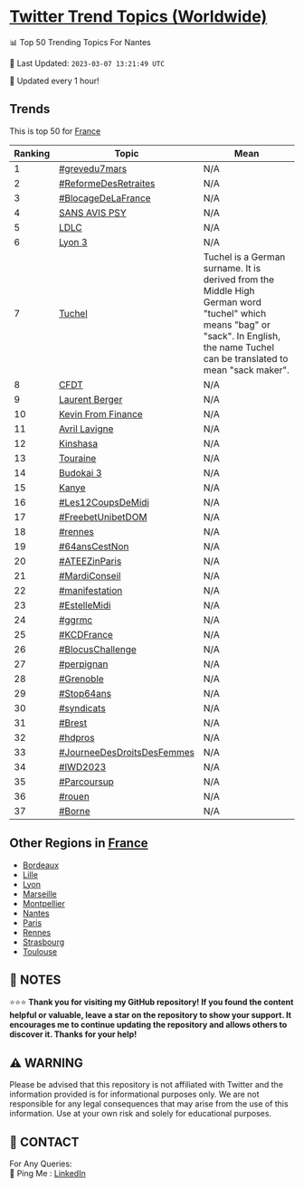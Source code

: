 [Twitter Trend Topics (Worldwide)](https://github.com/ErcinDedeoglu/Twitter-Trend-Topics)
==========


📊 Top 50 Trending Topics For Nantes

📆 Last Updated: `2023-03-07 13:21:49 UTC`

🔧 Updated every 1 hour!


## Trends

This is top 50 for [France](</France>)

| Ranking | Topic | Mean |
| ------- | ------------ | ------------ |
| 1 | [#grevedu7mars](http://twitter.com/search?q=%23grevedu7mars) | N/A |
| 2 | [#ReformeDesRetraites](http://twitter.com/search?q=%23ReformeDesRetraites) | N/A |
| 3 | [#BlocageDeLaFrance](http://twitter.com/search?q=%23BlocageDeLaFrance) | N/A |
| 4 | [SANS AVIS PSY](http://twitter.com/search?q=SANS+AVIS+PSY) | N/A |
| 5 | [LDLC](http://twitter.com/search?q=LDLC) | N/A |
| 6 | [Lyon 3](http://twitter.com/search?q=Lyon+3) | N/A |
| 7 | [Tuchel](http://twitter.com/search?q=Tuchel) | Tuchel is a German surname. It is derived from the Middle High German word "tuchel" which means "bag" or "sack". In English, the name Tuchel can be translated to mean "sack maker". |
| 8 | [CFDT](http://twitter.com/search?q=CFDT) | N/A |
| 9 | [Laurent Berger](http://twitter.com/search?q=Laurent+Berger) | N/A |
| 10 | [Kevin From Finance](http://twitter.com/search?q=Kevin+From+Finance) | N/A |
| 11 | [Avril Lavigne](http://twitter.com/search?q=Avril+Lavigne) | N/A |
| 12 | [Kinshasa](http://twitter.com/search?q=Kinshasa) | N/A |
| 13 | [Touraine](http://twitter.com/search?q=Touraine) | N/A |
| 14 | [Budokai 3](http://twitter.com/search?q=Budokai+3) | N/A |
| 15 | [Kanye](http://twitter.com/search?q=Kanye) | N/A |
| 16 | [#Les12CoupsDeMidi](http://twitter.com/search?q=%23Les12CoupsDeMidi) | N/A |
| 17 | [#FreebetUnibetDOM](http://twitter.com/search?q=%23FreebetUnibetDOM) | N/A |
| 18 | [#rennes](http://twitter.com/search?q=%23rennes) | N/A |
| 19 | [#64ansCestNon](http://twitter.com/search?q=%2364ansCestNon) | N/A |
| 20 | [#ATEEZinParis](http://twitter.com/search?q=%23ATEEZinParis) | N/A |
| 21 | [#MardiConseil](http://twitter.com/search?q=%23MardiConseil) | N/A |
| 22 | [#manifestation](http://twitter.com/search?q=%23manifestation) | N/A |
| 23 | [#EstelleMidi](http://twitter.com/search?q=%23EstelleMidi) | N/A |
| 24 | [#ggrmc](http://twitter.com/search?q=%23ggrmc) | N/A |
| 25 | [#KCDFrance](http://twitter.com/search?q=%23KCDFrance) | N/A |
| 26 | [#BlocusChallenge](http://twitter.com/search?q=%23BlocusChallenge) | N/A |
| 27 | [#perpignan](http://twitter.com/search?q=%23perpignan) | N/A |
| 28 | [#Grenoble](http://twitter.com/search?q=%23Grenoble) | N/A |
| 29 | [#Stop64ans](http://twitter.com/search?q=%23Stop64ans) | N/A |
| 30 | [#syndicats](http://twitter.com/search?q=%23syndicats) | N/A |
| 31 | [#Brest](http://twitter.com/search?q=%23Brest) | N/A |
| 32 | [#hdpros](http://twitter.com/search?q=%23hdpros) | N/A |
| 33 | [#JourneeDesDroitsDesFemmes](http://twitter.com/search?q=%23JourneeDesDroitsDesFemmes) | N/A |
| 34 | [#IWD2023](http://twitter.com/search?q=%23IWD2023) | N/A |
| 35 | [#Parcoursup](http://twitter.com/search?q=%23Parcoursup) | N/A |
| 36 | [#rouen](http://twitter.com/search?q=%23rouen) | N/A |
| 37 | [#Borne](http://twitter.com/search?q=%23Borne) | N/A |



## Other Regions in [France](</France>)

* [Bordeaux](</France/Bordeaux.md>)
* [Lille](</France/Lille.md>)
* [Lyon](</France/Lyon.md>)
* [Marseille](</France/Marseille.md>)
* [Montpellier](</France/Montpellier.md>)
* [Nantes](</France/Nantes.md>)
* [Paris](</France/Paris.md>)
* [Rennes](</France/Rennes.md>)
* [Strasbourg](</France/Strasbourg.md>)
* [Toulouse](</France/Toulouse.md>)



## 📝 NOTES

⭐⭐⭐ **Thank you for visiting my GitHub repository! If you found the content helpful or valuable, leave a star on the repository to show your support. It encourages me to continue updating the repository and allows others to discover it. Thanks for your help!**


## ⚠️ WARNING

Please be advised that this repository is not affiliated with Twitter and the information provided is for informational purposes only. We are not responsible for any legal consequences that may arise from the use of this information. Use at your own risk and solely for educational purposes.


## 📨 CONTACT

 For Any Queries:  
            🏓 Ping Me : [LinkedIn](https://www.linkedin.com/in/ercindedeoglu/)
